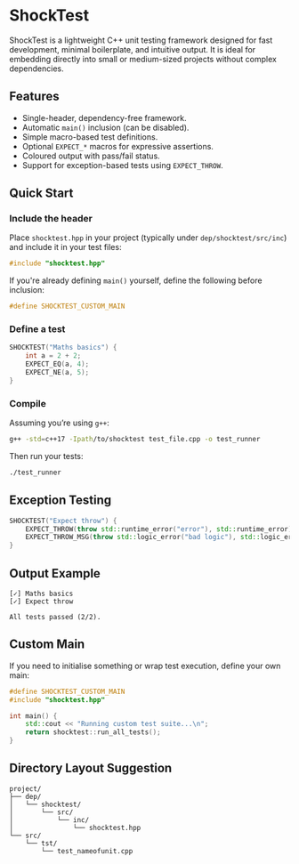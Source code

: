 # ShockTest

ShockTest is a lightweight C++ unit testing framework designed for fast development, minimal boilerplate, and intuitive output. It is ideal for embedding directly into small or medium-sized projects without complex dependencies.

## Features

- Single-header, dependency-free framework.
- Automatic `main()` inclusion (can be disabled).
- Simple macro-based test definitions.
- Optional `EXPECT_*` macros for expressive assertions.
- Coloured output with pass/fail status.
- Support for exception-based tests using `EXPECT_THROW`.

## Quick Start

### Include the header

Place `shocktest.hpp` in your project (typically under `dep/shocktest/src/inc`) and include it in your test files:

```cpp
#include "shocktest.hpp"
```

If you're already defining `main()` yourself, define the following before inclusion:

```cpp
#define SHOCKTEST_CUSTOM_MAIN
```

### Define a test

```cpp
SHOCKTEST("Maths basics") {
    int a = 2 + 2;
    EXPECT_EQ(a, 4);
    EXPECT_NE(a, 5);
}
```

### Compile

Assuming you’re using `g++`:

```sh
g++ -std=c++17 -Ipath/to/shocktest test_file.cpp -o test_runner
```

Then run your tests:

```sh
./test_runner
```

## Exception Testing

```cpp
SHOCKTEST("Expect throw") {
    EXPECT_THROW(throw std::runtime_error("error"), std::runtime_error);
    EXPECT_THROW_MSG(throw std::logic_error("bad logic"), std::logic_error, "bad logic");
}
```

## Output Example

```
[✓] Maths basics
[✓] Expect throw

All tests passed (2/2).
```

## Custom Main

If you need to initialise something or wrap test execution, define your own main:

```cpp
#define SHOCKTEST_CUSTOM_MAIN
#include "shocktest.hpp"

int main() {
    std::cout << "Running custom test suite...\n";
    return shocktest::run_all_tests();
}
```

## Directory Layout Suggestion

```
project/
├── dep/
│   └── shocktest/
│       └── src/
│           └── inc/
│               └── shocktest.hpp
└── src/
    └── tst/
        └── test_nameofunit.cpp
```
